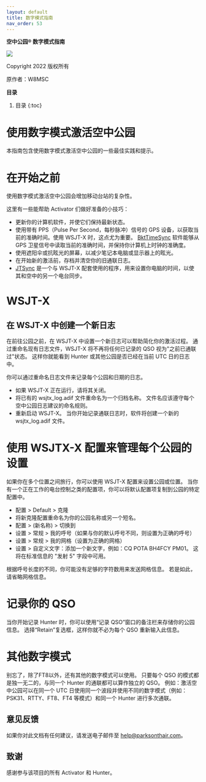 ```yaml
---
layout: default
title: 数字模式指南
nav_order: 53
---
```


**空中公园® 数字模式指南**

![](/assets/images/pota-256x256.png)

Copyright 2022 版权所有

原作者：W8MSC


**目录**
1. 目录
{:toc}

# 使用数字模式激活空中公园

本指南包含使用数字模式激活空中公园的一些最佳实践和提示。


# 在开始之前

使用数字模式激活空中公园会增加移动台站的复杂性。

这里有一些能帮助 Activator 们做好准备的小技巧：

* 更新你的计算机软件，并使它们保持最新状态。
* 使用带有 PPS（Pulse Per Second，每秒脉冲）信号的 GPS 设备，以获取当前的准确时间。使用 WSJT-X 时，这点尤为重要。 [BktTimeSync](https://www.maniaradio.it/en/bkttimesync.html) 软件能够从 GPS 卫星信号中读取当前的准确时间，并保持你计算机上时钟的准确度。
* 使用遮阳伞或抗眩光的屏幕，以减少笔记本电脑或显示器上的眩光。
* 在开始新的激活前，存档并清空你的旧通联日志。
* [JTSync](http://www.dxshell.com/jtsync.html) 是一个与 WSJT-X 配套使用的程序，用来设置你电脑的时间，以使其和空中的另一个电台同步。


# WSJT-X

## 在 WSJT-X 中创建一个新日志

在前往公园之前，在 WSJT-X 中设置一个新日志可以帮助简化你的激活过程。 通过重命名现有日志文件，WSJT-X 将不再将任何已记录的 QSO 视为"之前已通联过"状态。 这样你就能看到 Hunter 或其他公园是否已经在当前 UTC 日的日志中。

你可以通过重命名日志文件来记录每个公园和日期的日志。

* 如果 WSJT-X 正在运行，请将其关闭。
* 将已有的 wsjtx_log.adif 文件重命名为一个归档名称。 文件名应该遵守每个空中公园日志建议的命名规则。
* 重新启动 WSJT-X。 当你开始记录通联日志时，软件将创建一个新的 wsjtx_log.adif 文件。


# 使用 WSJTX-X 配置来管理每个公园的设置

如果你在多个位置之间旅行，你可以使用 WSJT-X 配置来设置公园或位置。 当你有一个正在工作的电台控制之类的配置项，你可以将默认配置项复制到公园的特定配置中。

* 配置 > Default > 克隆
* 将新克隆配置重命名为你的公园名称或另一个短名。
* 配置 > (新名称) > 切换到
* 设置 > 常规 > 我的呼号（如果与你的默认呼号不同，则设置为正确的呼号）
* 设置 > 常规 > 我的网格（设置为正确的网格）
* 设置 > 自定义文字：添加一个新文字，例如：CQ POTA BH4FCY PM01。 这将在标准信息的 "发射 5" 字段中可用。

根据呼号长度的不同，你可能没有足够的字符数用来发送网格信息。 若是如此，请省略网格信息。

# 记录你的 QSO

当你开始记录 Hunter 时，你可以使用“记录 QSO”窗口的备注栏来存储你的公园信息。 选择“Retain”复选框，这样你就不必为每个 QSO 重新输入此信息。

# 其他数字模式

别忘了，除了FT8以外，还有其他的数字模式可以使用。 只要每个 QSO 的模式都是独一无二的，与同一个 Hunter 的通联都可以算作独立的 QSO。 例如：激活空中公园可以在同一个 UTC 日使用同一个波段并使用不同的数字模式（例如：PSK31、RTTY、FT8、FT4 等模式）和同一个 Hunter 进行多次通联。

## 意见反馈

如果你对此文档有任何建议，请发送电子邮件至 [help@parksonthair.com](mailto:help@parksonthair.com)。

## 致谢

感谢参与该项目的所有 Activator 和 Hunter。
